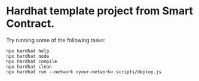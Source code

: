 # Hardhat template project from Smart Contract.

Try running some of the following tasks:

```shell
npx hardhat help
npx hardhat node
npx hardhat compile
npx hardhat clean
npx hardhat run --network <your-network> scripts/deploy.js
```
